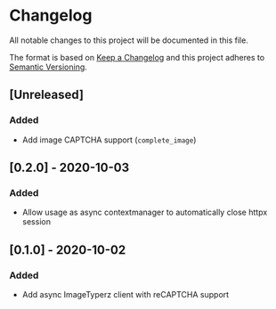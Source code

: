 # Changelog
All notable changes to this project will be documented in this file.

The format is based on [Keep a Changelog](http://keepachangelog.com/en/1.0.0/)
and this project adheres to [Semantic Versioning](http://semver.org/spec/v2.0.0.html).


## [Unreleased]
### Added
 - Add image CAPTCHA support (`complete_image`)


## [0.2.0] - 2020-10-03
### Added
 - Allow usage as async contextmanager to automatically close httpx session


## [0.1.0] - 2020-10-02
### Added
 - Add async ImageTyperz client with reCAPTCHA support
